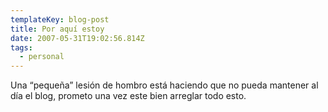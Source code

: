 ```yaml
---
templateKey: blog-post
title: Por aquí­ estoy
date: 2007-05-31T19:02:56.814Z
tags:
  - personal
---
```

Una “pequeña” lesi­ón de hombro está haciendo que no pueda mantener al dí­a el blog, prometo una vez este bien arreglar todo esto.